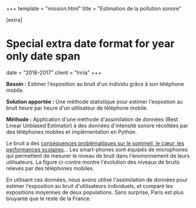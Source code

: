 +++
template = "mission.html"
title = "Estimation de la pollution sonore"

[extra]
# Special extra date format for year only date span
date = "2016-2017"
client = "Inria"
+++

**Besoin :** Estimer l'exposition au bruit d'un individu grâce à son téléphone
mobile.

**Solution apportée :** Une méthode statistique pour estimer l'expostion au 
bruit heure par heure d'un utilisateur de téléphone mobile.

**Méthode :** Application d'une méthode d'assimilation de données (Best Linear
Unbiased Estimator) à des données d'intensité sonore récoltées par des
téléphones mobiles et implémentation en Python.

Le bruit a des [conséquences problématiques sur le sommeil, le cœur, les
performances scolaires][who-noise]… Les smart-phones sont équipés de microphones qui
permettent de mesurer le niveau de bruit dans l'environnement de leurs
utilisateurs. La figure ci-contre montre l'évolution des niveaux de bruits
relevés par des téléphones mobiles.

[who-noise]: https://www.euro.who.int/en/health-topics/environment-and-health/noise/data-and-statistics

En utilisant ces données, nous avons utilisé l'assimilation de données pour
estimer l'exposition au bruit d'utilisateurs individuels, et comparé les
expositions moyennes de deux populations. Sans surprise, Paris est plus
bruyante que le reste de la France.



